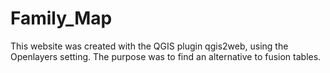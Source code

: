 # Family_Map
This website was created with the QGIS plugin qgis2web, using the Openlayers setting. The purpose was to find an alternative to fusion tables. 
